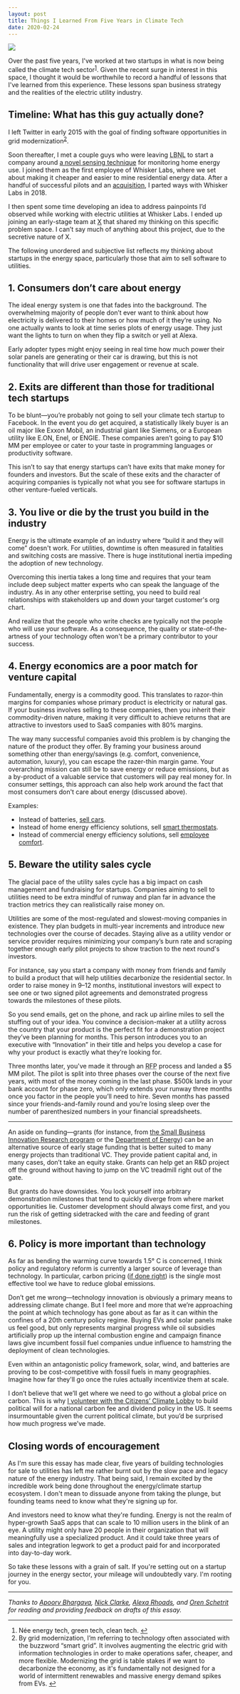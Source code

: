 ```yaml
---
layout: post
title: Things I Learned From Five Years in Climate Tech
date: 2020-02-24
---
```


![](/images/energy-startup-lessons/glacier.jpg)

Over the past five years, I've worked at two startups in what is now being called the climate tech sector<sup><a id="fn1ref" href="#fn1">1</a></sup>. Given the recent surge in interest in this space, I thought it would be worthwhile to record a handful of lessons that I've learned from this experience. These lessons span business strategy and the realities of the electric utility industry.

## Timeline: What has this guy actually done?

I left Twitter in early 2015 with the goal of finding software opportunities in grid modernization<sup><a id="fn2ref" href="#fn2">2</a></sup>.

Soon thereafter, I met a couple guys who were leaving <acronym title="Lawrence Berkeley National Laboratory">LBNL</acronym> to start a company around [a novel sensing technique](https://pdfs.semanticscholar.org/931c/9a2e7a5843ed077e8564455b551aff74a655.pdf) for monitoring home energy use. I joined them as the first employee of Whisker Labs, where we set about making it cheaper and easier to mine residential energy data. After a handful of successful pilots and an [acquisition](https://venturebeat.com/2016/12/05/earth-networks-acquires-whisker-labs-and-launches-diy-home-energy-monitor/), I parted ways with Whisker Labs in 2018.

I then spent some time developing an idea to address painpoints I’d observed while working with electric utilities at Whisker Labs. I ended up joining an early-stage team at [X](https://x.company) that shared my thinking on this specific problem space. I can’t say much of anything about this project, due to the secretive nature of X.

The following unordered and subjective list reflects my thinking about startups in the energy space, particularly those that aim to sell software to utilities.

## 1. Consumers don’t care about energy

The ideal energy system is one that fades into the background. The overwhelming majority of people don’t ever want to think about how electricity is delivered to their homes or how much of it they’re using. No one actually wants to look at time series plots of energy usage. They just want the lights to turn on when they flip a switch or yell at Alexa.

Early adopter types might enjoy seeing in real time how much power their solar panels are generating or their car is drawing, but this is not functionality that will drive user engagement or revenue at scale.

## 2. Exits are different than those for traditional tech startups

To be blunt—you’re probably not going to sell your climate tech startup to Facebook. In the event you _do_ get acquired, a statistically likely buyer is an oil major like Exxon Mobil, an industrial giant like Siemens, or a European utility like E.ON, Enel, or ENGIE. These companies aren’t going to pay $10 MM per employee or cater to your taste in programming languages or productivity software.

This isn’t to say that energy startups can’t have exits that make money for founders and investors. But the scale of these exits and the character of acquiring companies is typically not what you see for software startups in other venture-fueled verticals.

## 3. You live or die by the trust you build in the industry

Energy is the ultimate example of an industry where “build it and they will come” doesn't work. For utilities, downtime is often measured in fatalities and switching costs are massive. There is huge institutional inertia impeding the adoption of new technology.

Overcoming this inertia takes a long time and requires that your team include deep subject matter experts who can speak the language of the industry. As in any other enterprise setting, you need to build real relationships with stakeholders up and down your target customer's org chart.

And realize that the people who write checks are typically not the people who will use your software. As a consequence, the quality or state-of-the-artness of your technology often won't be a primary contributor to your success.

## 4. Energy economics are a poor match for venture capital

Fundamentally, energy is a commodity good. This translates to razor-thin margins for companies whose primary product is electricity or natural gas. If your business involves selling to these companies, then you inherit their commodity-driven nature, making it very difficult to achieve returns that are attractive to investors used to SaaS companies with 80% margins.

The way many successful companies avoid this problem is by changing the nature of the product they offer. By framing your business around something other than energy/savings (e.g. comfort, convenience, automation, luxury), you can escape the razer-thin margin game. Your overarching mission can still be to save energy or reduce emissions, but as a by-product of a valuable service that customers will pay real money for. In consumer settings, this approach can also help work around the fact that most consumers don't care about energy (discussed above).

Examples:

- Instead of batteries, [sell cars](https://www.tesla.com/).
- Instead of home energy efficiency solutions, sell [smart thermostats](https://nest.com/).
- Instead of commercial energy efficiency solutions, sell [employee comfort](https://www.comfyapp.com/).

## 5. Beware the utility sales cycle

The glacial pace of the utility sales cycle has a big impact on cash management and fundraising for startups. Companies aiming to sell to utilities need to be extra mindful of runway and plan far in advance the traction metrics they can realistically raise money on.

Utilities are some of the most-regulated and slowest-moving companies in existence. They plan budgets in multi-year increments and introduce new technologies over the course of decades. Staying alive as a utility vendor or service provider requires minimizing your company’s burn rate and scraping together enough early pilot projects to show traction to the next round's investors.

For instance, say you start a company with money from friends and family to build a product that will help utilities decarbonize the residential sector. In order to raise money in 9–12 months, institutional investors will expect to see one or two signed pilot agreements and demonstrated progress towards the milestones of these pilots.

So you send emails, get on the phone, and rack up airline miles to sell the stuffing out of your idea. You convince a decision-maker at a utility across the country that your product is the perfect fit for a demonstration project they’ve been planning for months. This person introduces you to an executive with “Innovation” in their title and helps you develop a case for why your product is exactly what they’re looking for.

Three months later, you've made it through an <acronym title="Request For Proposals">RFP</acronym> process and landed a $5 MM pilot. The pilot is split into three phases over the course of the next five years, with most of the money coming in the last phase. $500k lands in your bank account for phase zero, which only extends your runway three months once you factor in the people you’ll need to hire. Seven months has passed since your friends-and-family round and you’re losing sleep over the number of parenthesized numbers in your financial spreadsheets.

---

An aside on funding—grants (for instance, from [the Small Business Innovation Research program](https://www.sbir.gov/) or the [Department of Energy](https://www.grants.gov/learn-grants/grant-making-agencies/department-of-energy.html)) can be an alternative source of early stage funding that is better suited to many energy projects than traditional VC. They provide patient capital and, in many cases, don’t take an equity stake. Grants can help get an R&D project off the ground without having to jump on the VC treadmill right out of the gate.

But grants do have downsides. You lock yourself into arbitrary demonstration milestones that tend to quickly diverge from where market opportunities lie. Customer development should always come first, and you run the risk of getting sidetracked with the care and feeding of grant milestones.

## 6. Policy is more important than technology

As far as bending the warming curve towards 1.5° C is concerned, I think policy and regulatory reform is currently a larger source of leverage than technology. In particular, carbon pricing ([if done right](https://www.washingtonpost.com/climate-environment/the-fastest-way-to-cut-carbon-emissions-is-a-fee-and-a-rebate-top-leaders-say/2020/02/13/b63b766c-4cfc-11ea-bf44-f5043eb3918a_story.html)) is the single most effective tool we have to reduce global emissions.

Don’t get me wrong—technology innovation is obviously a primary means to addressing climate change. But I feel more and more that we’re approaching the point at which technology has gone about as far as it can within the confines of a 20th century policy regime. Buying EVs and solar panels make us feel good, but only represents marginal progress while oil subsidies artificially prop up the internal combustion engine and campaign finance laws give incumbent fossil fuel companies undue influence to hamstring the deployment of clean technologies.

Even within an antagonistic policy framework, solar, wind, and batteries are proving to be cost-competitive with fossil fuels in many geographies. Imagine how far they'll go once the rules actually incentivize them at scale.

I don’t believe that we’ll get where we need to go without a global price on carbon. This is why [I volunteer with the Citizens’ Climate Lobby](/2019/03/my-climate-lobby-hobby/) to build political will for a national carbon fee and dividend policy in the US. It seems insurmountable given the current political climate, but you’d be surprised how much progress we’ve made.

## Closing words of encouragement

As I'm sure this essay has made clear, five years of building technologies for sale to utilities has left me rather burnt out by the slow pace and legacy nature of the energy industry. That being said, I remain excited by the incredible work being done throughout the energy/climate startup ecosystem. I don't mean to dissuade anyone from taking the plunge, but founding teams need to know what they're signing up for.

And investors need to know what they're funding. Energy is not the realm of hyper-growth SaaS apps that can scale to 10 million users in the blink of an eye. A utility might only have 20 people in their organization that will meaningfully use a specialized product. And it could take three years of sales and integration legwork to get a product paid for and incorporated into day-to-day work.

So take these lessons with a grain of salt. If you're setting out on a startup journey in the energy sector, your mileage will undoubtedly vary. I'm rooting for you.

---

*Thanks to
[Apoorv Bhargava](https://www.linkedin.com/in/apoorv-bhargava/),
[Nick Clarke](https://www.linkedin.com/in/nickolasclarke/),
[Alexa Rhoads](https://www.linkedin.com/in/alexarhoads/), and
[Oren Schetrit](https://www.linkedin.com/in/oschetrit/) for reading
and providing feedback on drafts of this essay.*

---

<section class="footnotes">
  <ol>
    <li id="fn1">Née energy tech, green tech, clean tech. <a href="#fn1ref">↩</a></li>
    <li id="fn2">By grid modernization, I’m referring to technology often associated with the buzzword “smart grid”. It involves augmenting the electric grid with information technologies in order to make operations safer, cheaper, and more flexible. Modernizing the grid is table stakes if we want to decarbonize the economy, as it's fundamentally not designed for a world of intermittent renewables and massive energy demand spikes from EVs. <a href="#fn2ref">↩</a></li>
  </ol>
</section>
